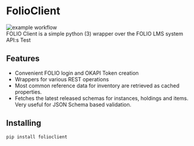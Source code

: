 # FolioClient
![example workflow](https://github.com/fontanka16/FolioClient/actions/workflows/python-package.yml/badge.svg)    
FOLIO Client is a simple python (3) wrapper over the FOLIO LMS system API:s
Test

## Features
* Convenient FOLIO login and OKAPI Token creation
* Wrappers for various REST operations
* Most common reference data for inventory are retrieved as cached properties. 
* Fetches the latest released schemas for instances, holdings and items. Very useful for JSON Schema based validation.

## Installing
```pip install folioclient ```
